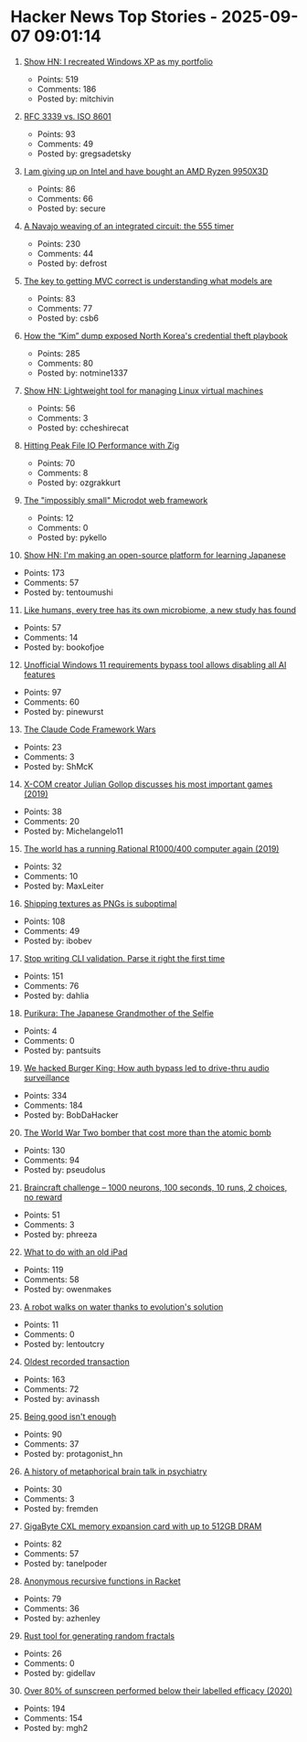 # Hacker News Top Stories - 2025-09-07 09:01:14

1. [Show HN: I recreated Windows XP as my portfolio](https://mitchivin.com/)
   - Points: 519
   - Comments: 186
   - Posted by: mitchivin

2. [RFC 3339 vs. ISO 8601](https://ijmacd.github.io/rfc3339-iso8601/)
   - Points: 93
   - Comments: 49
   - Posted by: gregsadetsky

3. [I am giving up on Intel and have bought an AMD Ryzen 9950X3D](https://michael.stapelberg.ch/posts/2025-09-07-bye-intel-hi-amd-9950x3d/)
   - Points: 86
   - Comments: 66
   - Posted by: secure

4. [A Navajo weaving of an integrated circuit: the 555 timer](https://www.righto.com/2025/09/marilou-schultz-navajo-555-weaving.html)
   - Points: 230
   - Comments: 44
   - Posted by: defrost

5. [The key to getting MVC correct is understanding what models are](https://stlab.cc/tips/about-mvc.html)
   - Points: 83
   - Comments: 77
   - Posted by: csb6

6. [How the “Kim” dump exposed North Korea's credential theft playbook](https://dti.domaintools.com/inside-the-kimsuky-leak-how-the-kim-dump-exposed-north-koreas-credential-theft-playbook/)
   - Points: 285
   - Comments: 80
   - Posted by: notmine1337

7. [Show HN: Lightweight tool for managing Linux virtual machines](https://github.com/ccheshirecat/flint)
   - Points: 56
   - Comments: 3
   - Posted by: ccheshirecat

8. [Hitting Peak File IO Performance with Zig](https://steelcake.com/blog/nvme-zig/)
   - Points: 70
   - Comments: 8
   - Posted by: ozgrakkurt

9. [The "impossibly small" Microdot web framework](https://lwn.net/Articles/1034121/)
   - Points: 12
   - Comments: 0
   - Posted by: pykello

10. [Show HN: I'm making an open-source platform for learning Japanese](https://kanadojo.com)
   - Points: 173
   - Comments: 57
   - Posted by: tentoumushi

11. [Like humans, every tree has its own microbiome, a new study has found](https://www.nytimes.com/2025/08/27/science/biology-trees-microbiomes.html)
   - Points: 57
   - Comments: 14
   - Posted by: bookofjoe

12. [Unofficial Windows 11 requirements bypass tool allows disabling all AI features](https://www.neowin.net/news/unofficial-windows-11-requirements-bypass-tool-now-allows-you-to-disable-all-ai-features/)
   - Points: 97
   - Comments: 60
   - Posted by: pinewurst

13. [The Claude Code Framework Wars](https://shmck.substack.com/p/claude-code-framework-wars)
   - Points: 23
   - Comments: 3
   - Posted by: ShMcK

14. [X-COM creator Julian Gollop discusses his most important games (2019)](https://www.pcgamer.com/collected-works-julian-gollop/)
   - Points: 38
   - Comments: 20
   - Posted by: Michelangelo11

15. [The world has a running Rational R1000/400 computer again (2019)](https://datamuseum.dk/wiki/Rational/R1000s400/Logbook/2019#2019-10-28)
   - Points: 32
   - Comments: 10
   - Posted by: MaxLeiter

16. [Shipping textures as PNGs is suboptimal](https://gamesbymason.com/blog/2025/stop-shipping-pngs/)
   - Points: 108
   - Comments: 49
   - Posted by: ibobev

17. [Stop writing CLI validation. Parse it right the first time](https://hackers.pub/@hongminhee/2025/stop-writing-cli-validation-parse-it-right-the-first-time)
   - Points: 151
   - Comments: 76
   - Posted by: dahlia

18. [Purikura: The Japanese Grandmother of the Selfie](https://www.tokyocowboy.co/articles/purikura-the-grandmother-of-the-selfie)
   - Points: 4
   - Comments: 0
   - Posted by: pantsuits

19. [We hacked Burger King: How auth bypass led to drive-thru audio surveillance](https://bobdahacker.com/blog/rbi-hacked-drive-thrus/)
   - Points: 334
   - Comments: 184
   - Posted by: BobDaHacker

20. [The World War Two bomber that cost more than the atomic bomb](https://www.bbc.com/future/article/20250829-the-bomber-that-became-ww2s-most-expensive-weapon)
   - Points: 130
   - Comments: 94
   - Posted by: pseudolus

21. [Braincraft challenge – 1000 neurons, 100 seconds, 10 runs, 2 choices, no reward](https://github.com/rougier/braincraft)
   - Points: 51
   - Comments: 3
   - Posted by: phreeza

22. [What to do with an old iPad](http://odb.ar/blog/2025/09/05/hosting-my-blog-on-an-iPad-2.html)
   - Points: 119
   - Comments: 58
   - Posted by: owenmakes

23. [A robot walks on water thanks to evolution's solution](https://arstechnica.com/science/2025/09/robotic-bug-literally-walks-on-water/)
   - Points: 11
   - Comments: 0
   - Posted by: lentoutcry

24. [Oldest recorded transaction](https://avi.im/blag/2025/oldest-txn/)
   - Points: 163
   - Comments: 72
   - Posted by: avinassh

25. [Being good isn't enough](https://joshs.bearblog.dev/being-good-isnt-enough/)
   - Points: 90
   - Comments: 37
   - Posted by: protagonist_hn

26. [A history of metaphorical brain talk in psychiatry](https://www.nature.com/articles/s41380-025-03053-6)
   - Points: 30
   - Comments: 3
   - Posted by: fremden

27. [GigaByte CXL memory expansion card with up to 512GB DRAM](https://www.gigabyte.com/PC-Accessory/AI-TOP-CXL-R5X4)
   - Points: 82
   - Comments: 57
   - Posted by: tanelpoder

28. [Anonymous recursive functions in Racket](https://github.com/shriram/anonymous-recursive-function)
   - Points: 79
   - Comments: 36
   - Posted by: azhenley

29. [Rust tool for generating random fractals](https://github.com/benjaminrall/chaos-game)
   - Points: 26
   - Comments: 0
   - Posted by: gidellav

30. [Over 80% of sunscreen performed below their labelled efficacy (2020)](https://www.consumer.org.hk/en/press-release/528-sunscreen-test)
   - Points: 194
   - Comments: 154
   - Posted by: mgh2

